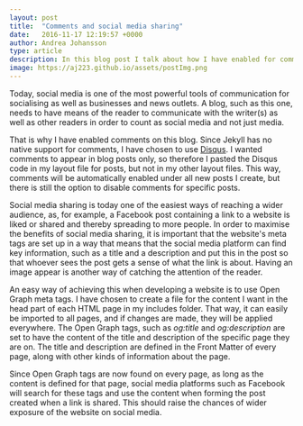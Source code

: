 ```yaml
---
layout: post
title:  "Comments and social media sharing"
date:   2016-11-17 12:19:57 +0000
author: Andrea Johansson
type: article
description: In this blog post I talk about how I have enabled for comments on blog posts and how Open Graph is used.
image: https://aj223.github.io/assets/postImg.png
---
```


Today, social media is one of the most powerful tools of communication for socialising as well as businesses
and news outlets. A blog, such as this one, needs to have means of the reader to communicate 
with the writer(s) as well as other readers in order to count as social media and not just media.

That is why I have enabled comments on this blog. Since Jekyll has no native support for comments, 
I have chosen to use [Disqus](https://disqus.com). I wanted comments to appear in blog posts only, so therefore
I pasted the Disqus code in my layout file for posts, but not in my other layout files. This way, comments will be 
automatically enabled under all new posts I create, but there is still the option to disable comments for specific posts.

Social media sharing is today one of the easiest ways of reaching a wider audience, as, for example,
a Facebook post containing a link to a website is liked or shared and thereby spreading to more people. 
In order to maximise the benefits of social media sharing, it is important that the website's meta tags
are set up in a way that means that the social media platform can find key information, such as a title and a description
and put this in the post so that whoever sees the post gets a sense of what the link is about. Having an image appear is
another way of catching the attention of the reader. 

An easy way of achieving this when developing a website is to use Open Graph meta tags. I have chosen to create a file for the content 
I want in the head part of each HTML page in my includes folder. That way, it can easily be imported to all pages, and if changes are made,
they will be applied everywhere. The Open Graph tags, such as _og:title_ and _og:description_ are set to have the content of the title and description of 
the specific page they are on. The title and description are defined in the Front Matter of every page, along with other kinds of information about the page.

Since Open Graph tags are now found on every page, as long as the content is defined for that page, social media platforms such as Facebook will search for these tags
and use the content when forming the post created when a link is shared. This should raise the chances of wider exposure of the website on social media.
